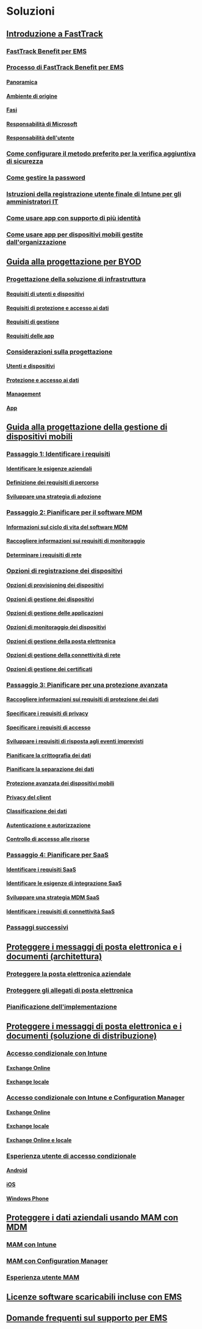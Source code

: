 # Soluzioni
## [Introduzione a FastTrack](enterprise-mobility-fasttrack-program.md)
### [FastTrack Benefit per EMS](fasttrack-center-benefit-for-enterprise-mobility-suite-ems.md)
### [Processo di FastTrack Benefit per EMS](fasttrack-center-benefit-process-for-enterprise-mobility-suite-ems.md)
#### [Panoramica](fasttrack-center-benefit-process-for-ems-overview.md)
#### [Ambiente di origine](fasttrack-center-benefit-process-for-ems-environment-expectations.md)
#### [Fasi](fasttrack-center-benefit-process-for-ems-phases.md)
#### [Responsabilità di Microsoft](fasttrack-center-benefit-process-for-ems-microsoft-responsibilities.md)
#### [Responsabilità dell'utente](fasttrack-center-benefit-process-for-ems-your-responsibilities.md)
### [Come configurare il metodo preferito per la verifica aggiuntiva di sicurezza](fasttrack-how-to-enroll-in-mfa.md)
### [Come gestire la password](fasttrack-how-to-manage-your-password.md)
### [Istruzioni della registrazione utente finale di Intune per gli amministratori IT](fasttrack-intune-enduser-enrollment-instructions.md)
### [Come usare app con supporto di più identità](fasttrack-how-to-use-apps-with-multi-identity-support.md)
### [Come usare app per dispositivi mobili gestite dall'organizzazione](fasttrack-how-to-work-with-managed-apps.md)
## [Guida alla progettazione per BYOD](byod-design-considerations-guide.md)
### [Progettazione della soluzione di infrastruttura](byod-envisioning-the-byod-infrastructure-solution.md)
#### [Requisiti di utenti e dispositivi](byod-user-device-reqs.md)
#### [Requisiti di protezione e accesso ai dati](byod-data-access-protection-reqs.md)
#### [Requisiti di gestione](byod-management-reqs.md)
#### [Requisiti delle app](byod-app-reqs.md)
### [Considerazioni sulla progettazione](byod-design-considerations.md)
#### [Utenti e dispositivi](byod-user-and-device-considerations.md)
#### [Protezione e accesso ai dati](byod-data-access-and-protection-considerations.md)
#### [Management](byod-management-considerations.md)
#### [App](byod-app-considerations.md)
## [Guida alla progettazione della gestione di dispositivi mobili](mdm-design-considerations-guide.md)
### [Passaggio 1: Identificare i requisiti](mdm-step-1-identify-your-mobile-device-management-requirements.md)
#### [Identificare le esigenze aziendali](mdm-identify-business-needs.md)
#### [Definizione dei requisiti di percorso](mdm-specify-mdm-location-requirements.md)
#### [Sviluppare una strategia di adozione](mdm-develop-mdm-adoption-strategy.md)
### [Passaggio 2: Pianificare per il software MDM](mdm-step-2-plan-for-mobile-device-management.md)
#### [Informazioni sul ciclo di vita del software MDM](mdm-understand-mdm-lifecycle.md)
#### [Raccogliere informazioni sui requisiti di monitoraggio](mdm-gather-monitoring-requirements.md)
#### [Determinare i requisiti di rete](mdm-determine-network-requirements.md)
### [Opzioni di registrazione dei dispositivi](mdm-device-enrollment-options.md)
#### [Opzioni di provisioning dei dispositivi](mdm-device-provisioning-options.md)
#### [Opzioni di gestione dei dispositivi](mdm-device-management-options.md)
#### [Opzioni di gestione delle applicazioni](mdm-application-management-options.md)
#### [Opzioni di monitoraggio dei dispositivi](mdm-device-monitoring-options.md)
#### [Opzioni di gestione della posta elettronica](mdm-email-management-options.md)
#### [Opzioni di gestione della connettività di rete](mdm-network-connectivity-management-options.md)
#### [Opzioni di gestione dei certificati](mdm-certificate-management-options.md)
### [Passaggio 3: Pianificare per una protezione avanzata](mdm-step-3-plan-enhancing-mobile-devices-protection.md)
#### [Raccogliere informazioni sui requisiti di protezione dei dati](mdm-gather-data-protection-requirements.md)
#### [Specificare i requisiti di privacy](mdm-specify-privacy-requirements.md)
#### [Specificare i requisiti di accesso](mdm-specify-your-access-requirements.md)
#### [Sviluppare i requisiti di risposta agli eventi imprevisti](mdm-develop-incident-response-requirements.md)
#### [Pianificare la crittografia dei dati](mdm-data-encryption.md)
#### [Pianificare la separazione dei dati](mdm-data-segregation.md)
#### [Protezione avanzata dei dispositivi mobili](mdm-hardening-mobile-devices.md)
#### [Privacy del client](mdm-client-privacy.md)
#### [Classificazione dei dati](mdm-data-classification.md)
#### [Autenticazione e autorizzazione](mdm-authentication-authorization.md)
#### [Controllo di accesso alle risorse](mdm-access-control-resources.md)
### [Passaggio 4: Pianificare per SaaS](mdm-step-4-plan-for-software-as-a-service-mobile-device-management.md)
#### [Identificare i requisiti SaaS](mdm-identify-saas-requirements.md)
#### [Identificare le esigenze di integrazione SaaS](mdm-identify-saas-solution-infrastructure-integration-needs.md)
#### [Sviluppare una strategia MDM SaaS](mdm-develop-saas-mdm-strategy.md)
#### [Identificare i requisiti di connettività SaaS](mdm-identify-saas-connectivity-requirements.md)
### [Passaggi successivi](mdm-next-steps-and-additional-resources.md)
## [Proteggere i messaggi di posta elettronica e i documenti (architettura)](architecture-guidance-for-protecting-company-email-and-documents.md)
### [Proteggere la posta elettronica aziendale](protect-corporate-email-documents.md)
### [Proteggere gli allegati di posta elettronica](protect-email-attachments.md)
### [Pianificazione dell'implementazione](implement-solution.md)
## [Proteggere i messaggi di posta elettronica e i documenti (soluzione di distribuzione)](learn-how-to-deploy-a-solution-for-protecting-company-email-and-documents.md)
### [Accesso condizionale con Intune](conditional-access-intune.md)
#### [Exchange Online](conditional-access-intune-exchange-online.md)
#### [Exchange locale](conditional-access-intune-exchange.md)
### [Accesso condizionale con Intune e Configuration Manager](conditional-access-intune-configmgr.md)
#### [Exchange Online](conditional-access-intune-configmgr-exchange-online.md)
#### [Exchange locale](conditional-access-intune-configmgr-exchange.md)
#### [Exchange Online e locale](conditional-access-intune-configmgr-coexist.md)
### [Esperienza utente di accesso condizionale](end-user-experience-conditional-access.md)
#### [Android](end-user-experience-conditional-access-android.md)
#### [iOS](end-user-experience-conditional-access-ios.md)
#### [Windows Phone](end-user-experience-conditional-access-winphone.md)
## [Proteggere i dati aziendali usando MAM con MDM](protect-company-data-on-mobile-devices-through-application-management-policies.md)
### [MAM con Intune](MAM-intune.md)
### [MAM con Configuration Manager](MAM-configmgr.md)
### [Esperienza utente MAM](end-user-experience-MAM.md)
## [Licenze software scaricabili incluse con EMS](subscription-might-include-downloadable-software.md)
## [Domande frequenti sul supporto per EMS](ems-support-faq.md)


<!--HONumber=Oct16_HO1-->


